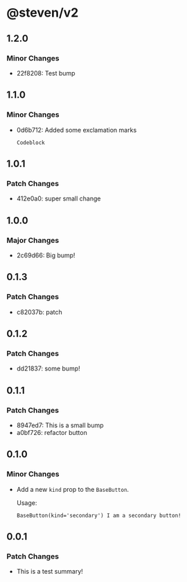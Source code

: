 # @steven/v2

## 1.2.0

### Minor Changes

- 22f8208: Test bump

## 1.1.0

### Minor Changes

- 0d6b712: Added some exclamation marks

  ```
  Codeblock
  ```

## 1.0.1

### Patch Changes

- 412e0a0: super small change

## 1.0.0

### Major Changes

- 2c69d66: Big bump!

## 0.1.3

### Patch Changes

- c82037b: patch

## 0.1.2

### Patch Changes

- dd21837: some bump!

## 0.1.1

### Patch Changes

- 8947ed7: This is a small bump
- a0bf726: refactor button

## 0.1.0

### Minor Changes

- Add a new `kind` prop to the `BaseButton`.

  Usage:

  ```
  BaseButton(kind='secondary') I am a secondary button!
  ```

## 0.0.1

### Patch Changes

- This is a test summary!

